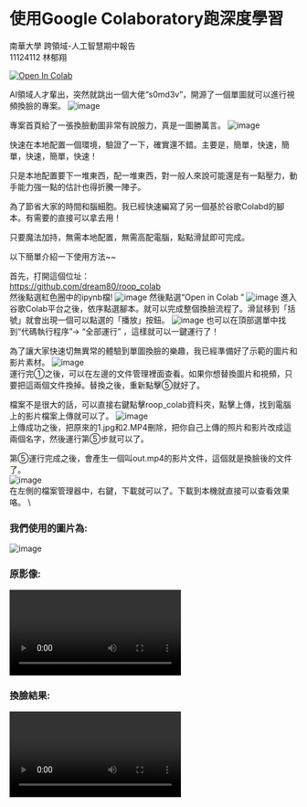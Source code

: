 # 使用Google Colaboratory跑深度學習 
南華大學 跨領域-人工智慧期中報告  
11124112 林郁翔

[![Open In Colab](https://colab.research.google.com/assets/colab-badge.svg)](https://drive.google.com/file/d/1GsWIS-K8d71gy1TrlDoSyiyLweAEpLDv)

AI領域人才輩出，突然就跳出一個大佬“s0md3v”，開源了一個單圖就可以進行視頻換臉的專案。 
![image](1.gif) 

專案首頁給了一張換臉動圖非常有說服力，真是一圖勝萬言。 
![image](2.gif)  

快速在本地配置一個環境，​​驗證了一下，確實還不錯。主要是，簡單，快速，簡單，快速，簡單，快速！ 

只是本地配置要下一堆東西，配一堆東西，對一般人來說可能還是有一點壓力，動手能力強一點的估計也得折騰一陣子。 

為了節省大家的時間和腦細胞。我已經快速編寫了另一個基於谷歌Colabd的腳本。有需要的直接可以拿去用！ 

只要魔法加持，無需本地配置，無需高配電腦，點點滑鼠即可完成。 

以下簡單介紹一下使用方法~~  

首先，打開這個位址：  
<https://github.com/dream80/roop_colab>  
然後點選紅色圈中的ipynb檔! 
![image](1.jpg) 
然後點選“Open in Colab ” 
![image](2.jpg) 
進入谷歌Colab平台之後，依序點選腳本。就可以完成整個換臉流程了。滑鼠移到「括號」就會出現一個可以點選的「播放」按鈕。 
![image](3.jpg) 
也可以在頂部選單中找到“代碼執行程序”-> “全部運行” ，這樣就可以一鍵運行了！ 





為了讓大家快速切無異常的體驗到單圖換臉的樂趣，我已經準備好了示範的圖片和影片素材。 
![image](4.jpg)  
運行完①之後，可以在左邊的文件管理裡面查看。如果你想替換圖片和視頻，只要把這兩個文件換掉。替換之後，重新點擊⑤就好了。 

檔案不是很大的話，可以直接右鍵點擊roop_colab資料夾，點擊上傳，找到電腦上的影片檔案上傳就可以了。 
![image](5.jpg)  
上傳成功之後，把原來的1.jpg和2.MP4刪除，把你自己上傳的照片和影片改成這兩個名字，然後運行第⑤步就可以了。 

第⑤運行完成之後，會產生一個叫out.mp4的影片文件，這個就是換臉後的文件了。  
![image](image/c_dir.png)   
在左側的檔案管理器中，右鍵，下載就可以了。下載到本機就直接可以查看效果咯。 \
### 我們使用的圖片為:
![image](n.jpg)

### 原影像:

![image](1.mp4) 

### 換臉結果:

![image](out.mp4)
